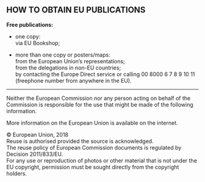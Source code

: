 ## HOW TO OBTAIN EU PUBLICATIONS

**Free publications:**

- one copy:  
  via EU Bookshop;

- more than one copy or posters/maps:  
  from the European Union’s representations;  
  from the delegations in non-EU countries;  
  by contacting the Europe Direct service or calling 00 8000 6 7 8 9 10 11 (freephone number from anywhere in the EU).

---

Neither the European Commission nor any person acting on behalf of the Commission is responsible for the use that might be made of the following information.

More information on the European Union is available on the internet.

© European Union, 2018  
Reuse is authorised provided the source is acknowledged.  
The reuse policy of European Commission documents is regulated by Decision 2011/833/EU.  
For any use or reproduction of photos or other material that is not under the EU copyright, permission must be sought directly from the copyright holders.